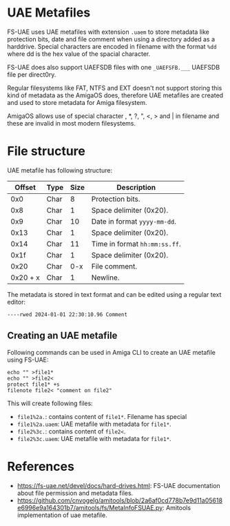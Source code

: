 ﻿# UAE Metafiles

FS-UAE uses UAE metafiles with extension `.uaem` to store metadata like protection bits, date and file comment when using a directory added as a harddrive. Special characters are encoded in filename with the format `%dd` where dd is the hex value of the spacial character.

FS-UAE does also support UAEFSDB files with one `_UAEFSFB.___` UAEFSDB file per direct0ry.

Regular filesystems like FAT, NTFS and EXT doesn't not support storing this kind of metadata as the AmigaOS does, therefore UAE metafiles are created and used to store metadata for Amiga filesystem.

AmigaOS allows use of special character \, *, ?, ", <, > and | in filename and these are invalid in most modern filesystems.

# File structure

UAE metafile has following structure:

| Offset   | Type | Size | Description                   |
|----------|------|------|-------------------------------|
| 0x0      | Char | 8    | Protection bits.              |
| 0x8      | Char | 1    | Space delimiter (0x20).       |
| 0x9      | Char | 10   | Date in format `yyyy-mm-dd`.  |
| 0x13     | Char | 1    | Space delimiter (0x20).       |
| 0x14     | Char | 11   | Time in format `hh:mm:ss.ff`. |
| 0x1f     | Char | 1    | Space delimiter (0x20).       |
| 0x20     | Char | 0-x  | File comment.                 |
| 0x20 + x | Char | 1    | Newline.                      |

The metadata is stored in text format and can be edited using a regular text editor:
```
----rwed 2024-01-01 22:30:10.96 Comment
```

## Creating an UAE metafile

Following commands can be used in Amiga CLI to create an UAE metafile using FS-UAE:
```
echo "" >file1*
echo "" >file2<
protect file1* +s
filenote file2< "comment on file2"
```

This will create following files:
- `file1%2a.`: contains content of `file1*`. Filename has special
- `file1%2a.uaem`: UAE metafile with metadata for `file1*`.
- `file2%3c.`: contains content of `file2<`.
- `file2%3c.uaem`: UAE metafile with metadata for `file1*`.

# References

- https://fs-uae.net/devel/docs/hard-drives.html: FS-UAE documentation about file permission and metadata files.
- https://github.com/cnvogelg/amitools/blob/2a6af0cd778b7e9d11a05618e6996e9a164301b7/amitools/fs/MetaInfoFSUAE.py: Amitools implementation of uae metafile.